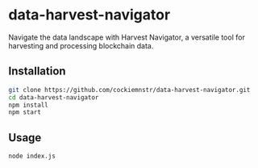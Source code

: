 # data-harvest-navigator

Navigate the data landscape with Harvest Navigator, a versatile tool for harvesting and processing blockchain data.

## Installation

```bash
git clone https://github.com/cockiemnstr/data-harvest-navigator.git
cd data-harvest-navigator
npm install
npm start
```

## Usage
```bash
node index.js
```
